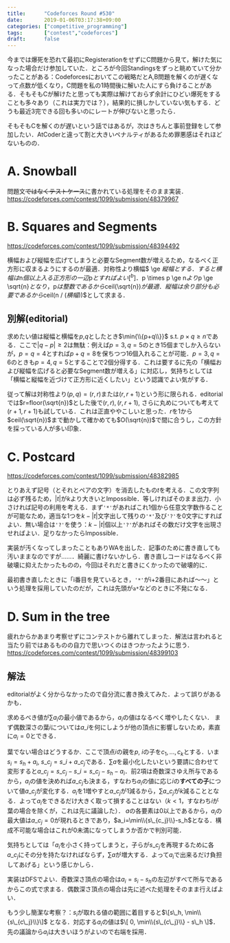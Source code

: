 ```yaml
---
title:      "Codeforces Round #530"
date:       2019-01-06T03:17:38+09:00
categories: ["competitive_programming"]
tags:       ["contest","codeforces"]
draft:      false
---
```


今までは爆死を恐れて最初にRegisterationをせずにC問題から見て，解けた気になった場合だけ参加していた．ところが今回Standingsをずっと眺めていて分かったことがある：Codeforcesにおいてこの戦略だとA,B問題を解くのが遅くなって点数が低くなり，C問題を私の1時間後に解いた人にすら負けることがある．そもそもCが解けたと思っても実際は解けておらず余計にひどい爆死をすることも多々あり（これは実力では？），結果的に損しかしていない気もする．どうも最近3完できる回も多いのにレートが伸びないと思ったら．

そもそもCを解くのが遅いという話ではあるが，次はきちんと事前登録をして参加したい．AtCoderと違って割と大きいペナルティがあるため罪悪感はそれほどないものの．

# A. Snowball

問題文~~ではなくテストケース~~に書かれている処理をそのまま実装．https://codeforces.com/contest/1099/submission/48379967

# B. Squares and Segments

https://codeforces.com/contest/1099/submission/48394492

横幅および縦幅を広げてしまうと必要なSegment数が増えるため，なるべく正方形に収まるようにするのが最適．対称性より横幅$ \ge $縦幅とする．すると横幅は$n$個以上入る正方形の一辺$p$とすればよい[^b]．$p \times p \ge n$より$p \ge \sqrt{n}$となり，$p$は整数であるから$ceil(\sqrt{n})$が最適．縦幅は余り部分も必要であるから$ceil(n / $(横幅)$)$として求まる．

[^b]: 横幅,縦幅を$w,h$とする．$w$が$p$未満であるとするとき，$w \ge h$であったから$wh \le ww \le (p-1)^2 \lt n$（$\because$ $p$の定義$(p-1)^2 \lt n \le p^2$）となり$n$個入らない（それはそう）．反対に$w$が$p$より大きいときを考える．$w=p$のときの$h$が$q$であるとすると，$w=p+1$のときの$h$は$q$以下になる（$\because$ $n \le pq$, $n \le (p+1)h$より$q=ceil(n/p)$, $h=ceil(n/(p+1))$）から縦横の差が広がって正方形から遠ざかる．

## 別解(editorial)

求めたい値は縦幅と横幅を$p$,$q$としたとき$\min{\\{p+q\\}}$ s.t. $p \times q \ge n$である．ここで$|q-p| \ge 2$は無駄：例えば$p=3,q=5$のとき15個までしか入らないが，$p=q=4$とすれば$p+q=8$を保ちつつ16個入れることが可能．$p=3,q=6$のときも$p=4,q=5$とすることで2個分得する．これは要するに先の「横幅および縦幅を広げると必要なSegment数が増える」に対応し，気持ちとしては「横幅と縦幅を近づけて正方形に近くしたい」という認識でよい気がする．

従って解は対称性より$(p,q)=(r,r)$または$(r,r+1)$という形に限られる．editorialでは$r=floor(\sqrt{n})$とした後で$(r,r),(r,r+1)$, さらに丸めについても考えて$(r+1,r+1)$も試している．これは正直ややこしいと思った．$r$を$1$から$ceil(\sqrt{n})$まで動かして確かめても$O(\sqrt{n})$で間に合うし，この方針を採っている人が多い印象．

# C. Postcard

https://codeforces.com/contest/1099/submission/48382985

とりあえず記号（とそれとペアの文字）を消去したもの$t$を考える．この文字列は必ず残るため，$|t|$が$k$より大きいとImpossible．等しければそのまま出力．小さければ記号の利用を考える．まず`'*'`があればこれ1個から任意文字数作ることが可能なため，適当な1つを$k-|t|$文字出して残りの`'*'`及び`'?'`を0文字にすればよい．無い場合は`'?'`を使う：$k-|t|$個以上`'?'`があればその数だけ文字を出現させればよい．足りなかったらImpossible．

実装が汚くなってしまったこともありWAを出した．記事のために書き直しても汚いままなのですが……．綺麗に書けないかしら．書き直しコードはなるべく非破壊に抑えたかったものの，今回はそれだと書きにくかったので破壊的に．

最初書き直したときに「i番目を見ているとき，`'*'`がi+2番目にあれば～～」という処理を採用していたのだが，これは先頭が`a*`などのときに不発になる．

# D. Sum in the tree

疲れからかあまり考察せずにコンテストから離れてしまった．解法は言われると当たり前ではあるものの自力で思いつくのはきつかったように思う．https://codeforces.com/contest/1099/submission/48399103

## 解法

editorialがよく分からなかったので自分流に書き換えてみた．よって誤りがあるかも．

求めるべき値が$\sum a_i$の最小値であるから，$a_i$の値はなるべく増やしたくない．
まず偶数深さの葉$i$については$a\_i$を何にしようが他の頂点に影響しないため，素直に$a_i=0$とできる．

葉でない場合はどうするか．ここで頂点$i$の親を$p$, $i$の子を$c_1,...,c_k$とする．いま$s_i = s_h + a_i$, $s\_{c_j}=s\_i+a\_{c_j}$である．$\sum a$を最小化したいという要請に合わせて変形すると$a\_{c_j} = s\_{c_j} - s\_i = s\_{c_j} - s_h - a_i$．前2項は奇数深さゆえ所与であるから，$a_i$の値を決めれば$a\_{c_j}$も決まる，すなわち$a_i$の値に応じ$i$の**すべての子**について値$a\_{c_j}$が変化する．$a_i$を1増やすと$a\_{c_j}$が1減るから，$\sum a\_{c_j}$が$k$減ることとなる．よって$a_i$をできるだけ大きく取って損することはない（$k \lt 1$，すなわち$i$が葉の場合を除くが，これは先に議論した）．
$a$の各要素は0以上であるから，$a_i$の最大値は$a\_{c_j}=0$が現れるときであり，$a_i=\min\\{s\_{c_j}\\}-s_h$となる．構成不可能な場合はこれが0未満になってしまうか否かで判別可能．

気持ちとしては「$a_i$を小さく持ってしまうと，子らが$s\_{c_j}$を再現するために各$a\_{c_j}$にその分を持たなければならず，$\sum a$が増大する．よって$a_i$で出来るだけ負担してあげる」という感じかしら．

実装はDFSでよい．奇数深さ頂点の場合は$a_i = s_i - s_h$の左辺がすべて所与であるからこの式で求まる．偶数深さ頂点の場合は先に述べた処理をそのまま行えばよい．

もう少し簡潔な考察？：$s_i$が取れる値の範囲に着目すると$\[s\_h, \min\\{s\_{c\_j}\\}\]$
となる．対応する$a_i$の値は$\[ 0, \min\\{s\_{c\_j}\\} - s\_h \]$．先の議論から$a_i$は大きいほうがよいので右端を採用．






